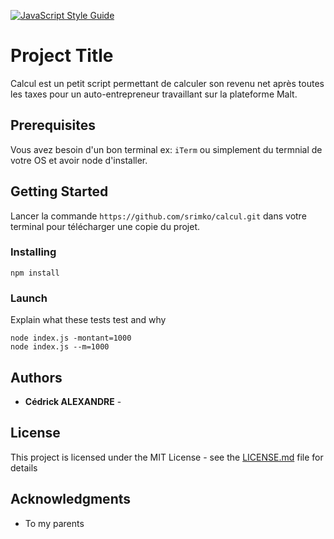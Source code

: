 [![JavaScript Style Guide](https://img.shields.io/badge/code_style-standard-brightgreen.svg)](https://standardjs.com)

# Project Title

Calcul est un petit script permettant de calculer son revenu net après toutes les taxes pour un auto-entrepreneur travaillant sur la plateforme Malt.

## Prerequisites

Vous avez besoin d'un bon terminal ex: `iTerm` ou simplement du termnial de votre OS et avoir node d'installer.

## Getting Started

Lancer la commande `https://github.com/srimko/calcul.git` dans votre terminal pour télécharger une copie du projet.

### Installing

```
npm install 
```

### Launch

Explain what these tests test and why

```
node index.js -montant=1000
node index.js --m=1000 
```

## Authors

* **Cédrick ALEXANDRE** - 

## License

This project is licensed under the MIT License - see the [LICENSE.md](LICENSE.md) file for details

## Acknowledgments

* To my parents
